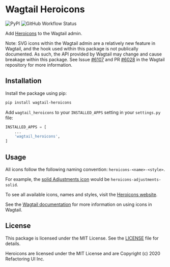 # Wagtail Heroicons

![PyPI](https://img.shields.io/pypi/v/wagtail-heroicons) ![GitHub Workflow Status](https://img.shields.io/github/workflow/status/joshuadavidthomas/wagtail-heroicons/test)

Add [Heroicons](https://heroicons.com/) to the Wagtail admin.

Note: SVG icons within the Wagtail admin are a relatively new feature in Wagtail, and the hook used within this package is not publically documented. As such, the API provided by Wagtail may change and cause breakage within this package. See Issue [#6107](https://github.com/wagtail/wagtail/issues/6107) and PR [#6028](https://github.com/wagtail/wagtail/pull/6028) in the Wagtail repository for more information.

## Installation

Install the package using pip:

```bash
pip install wagtail-heroicons
```

Add `wagtail_heroicons` to your `INSTALLED_APPS` setting in your `settings.py` file:

```python
INSTALLED_APPS = [
    ...
    'wagtail_heroicons',
]
```

## Usage

All icons follow the following naming convention: `heroicons-<name>-<style>`.

For example, the [solid Adjustments icon](https://heroicons.com/#adjustments-sm-btn) would be `heroicons-adjustments-solid`.

To see all available icons, names and styles, visit the [Heroicons website](https://heroicons.com/).

See the [Wagtail documentation](https://docs.wagtail.org/en/latest/search.html?q=icon) for more information on using icons in Wagtail.

## License

This package is licensed under the MIT License. See the [LICENSE](LICENSE) file for details.

Heroicons are licensed under the MIT License and are Copyright (c) 2020 Refactoring UI Inc.